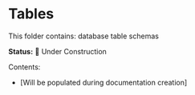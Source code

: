 # Tables

This folder contains: database table schemas

**Status:** 🚧 Under Construction

Contents:
- [Will be populated during documentation creation]
